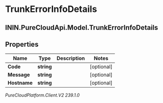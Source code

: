# TrunkErrorInfoDetails

## ININ.PureCloudApi.Model.TrunkErrorInfoDetails

## Properties

|Name | Type | Description | Notes|
|------------ | ------------- | ------------- | -------------|
| **Code** | **string** |  | [optional] |
| **Message** | **string** |  | [optional] |
| **Hostname** | **string** |  | [optional] |



_PureCloudPlatform.Client.V2 239.1.0_
